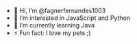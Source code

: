 - 👋 Hi, I’m @fagnerfernandes1003
- 👀 I’m interested in JavaScript and Python
- 🌱 I’m currently learning Java
- ⚡ Fun fact: I love my pets ;)

<!---
Brawlis/Brawlis is a ✨ special ✨ repository because its `README.md` (this file) appears on your GitHub profile.
You can click the Preview link to take a look at your changes.
--->
